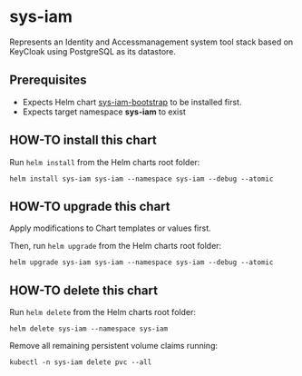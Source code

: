 # sys-iam

Represents an Identity and Accessmanagement system tool stack based on KeyCloak using PostgreSQL as its datastore.

## Prerequisites

* Expects Helm chart [sys-iam-bootstrap](../sys-iam-bootstrap/README.md) to be installed first.
* Expects target namespace __sys-iam__ to exist

## HOW-TO install this chart

Run `helm install` from the Helm charts root folder:

```shell
helm install sys-iam sys-iam --namespace sys-iam --debug --atomic
``` 

## HOW-TO upgrade this chart

Apply modifications to Chart templates or values first.

Then, run `helm upgrade` from the Helm charts root folder:

```shell
helm upgrade sys-iam sys-iam --namespace sys-iam --debug --atomic
``` 

## HOW-TO delete this chart

Run `helm delete` from the Helm charts root folder:

```shell
helm delete sys-iam --namespace sys-iam
``` 

Remove all remaining persistent volume claims running:

```shell
kubectl -n sys-iam delete pvc --all
```